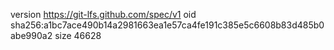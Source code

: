 version https://git-lfs.github.com/spec/v1
oid sha256:a1bc7ace490b14a2981663ea1e57ca4fe191c385e5c6608b83d485b0abe990a2
size 46628
